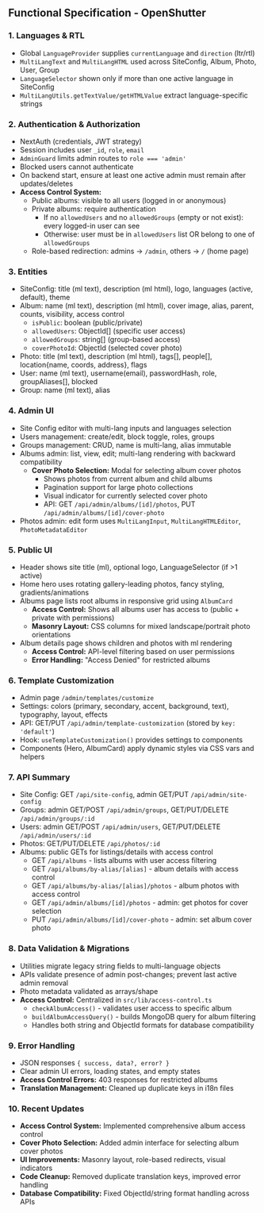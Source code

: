 ## Functional Specification - OpenShutter

### 1. Languages & RTL
- Global `LanguageProvider` supplies `currentLanguage` and `direction` (ltr/rtl)
- `MultiLangText` and `MultiLangHTML` used across SiteConfig, Album, Photo, User, Group
- `LanguageSelector` shown only if more than one active language in SiteConfig
- `MultiLangUtils.getTextValue/getHTMLValue` extract language-specific strings

### 2. Authentication & Authorization
- NextAuth (credentials, JWT strategy)
- Session includes user `_id`, `role`, `email`
- `AdminGuard` limits admin routes to `role === 'admin'`
- Blocked users cannot authenticate
- On backend start, ensure at least one active admin must remain after updates/deletes
- **Access Control System:**
  - Public albums: visible to all users (logged in or anonymous)
  - Private albums: require authentication
    - If no `allowedUsers` and no `allowedGroups` (empty or not exist): every logged-in user can see
    - Otherwise: user must be in `allowedUsers` list OR belong to one of `allowedGroups`
  - Role-based redirection: admins → `/admin`, others → `/` (home page)

### 3. Entities
- SiteConfig: title (ml text), description (ml html), logo, languages (active, default), theme
- Album: name (ml text), description (ml html), cover image, alias, parent, counts, visibility, access control
  - `isPublic`: boolean (public/private)
  - `allowedUsers`: ObjectId[] (specific user access)
  - `allowedGroups`: string[] (group-based access)
  - `coverPhotoId`: ObjectId (selected cover photo)
- Photo: title (ml text), description (ml html), tags[], people[], location{name, coords, address}, flags
- User: name (ml text), username(email), passwordHash, role, groupAliases[], blocked
- Group: name (ml text), alias

### 4. Admin UI
- Site Config editor with multi-lang inputs and languages selection
- Users management: create/edit, block toggle, roles, groups
- Groups management: CRUD, name is multi-lang, alias immutable
- Albums admin: list, view, edit; multi-lang rendering with backward compatibility
  - **Cover Photo Selection:** Modal for selecting album cover photos
    - Shows photos from current album and child albums
    - Pagination support for large photo collections
    - Visual indicator for currently selected cover photo
    - API: GET `/api/admin/albums/[id]/photos`, PUT `/api/admin/albums/[id]/cover-photo`
- Photos admin: edit form uses `MultiLangInput`, `MultiLangHTMLEditor`, `PhotoMetadataEditor`

### 5. Public UI
- Header shows site title (ml), optional logo, LanguageSelector (if >1 active)
- Home hero uses rotating gallery-leading photos, fancy styling, gradients/animations
- Albums page lists root albums in responsive grid using `AlbumCard`
  - **Access Control:** Shows all albums user has access to (public + private with permissions)
  - **Masonry Layout:** CSS columns for mixed landscape/portrait photo orientations
- Album details page shows children and photos with ml rendering
  - **Access Control:** API-level filtering based on user permissions
  - **Error Handling:** "Access Denied" for restricted albums

### 6. Template Customization
- Admin page `/admin/templates/customize`
- Settings: colors (primary, secondary, accent, background, text), typography, layout, effects
- API: GET/PUT `/api/admin/template-customization` (stored by `key: 'default'`)
- Hook: `useTemplateCustomization()` provides settings to components
- Components (Hero, AlbumCard) apply dynamic styles via CSS vars and helpers

### 7. API Summary
- Site Config: GET `/api/site-config`, admin GET/PUT `/api/admin/site-config`
- Groups: admin GET/POST `/api/admin/groups`, GET/PUT/DELETE `/api/admin/groups/:id`
- Users: admin GET/POST `/api/admin/users`, GET/PUT/DELETE `/api/admin/users/:id`
- Photos: GET/PUT/DELETE `/api/photos/:id`
- Albums: public GETs for listings/details with access control
  - GET `/api/albums` - lists albums with user access filtering
  - GET `/api/albums/by-alias/[alias]` - album details with access control
  - GET `/api/albums/by-alias/[alias]/photos` - album photos with access control
  - GET `/api/admin/albums/[id]/photos` - admin: get photos for cover selection
  - PUT `/api/admin/albums/[id]/cover-photo` - admin: set album cover photo

### 8. Data Validation & Migrations
- Utilities migrate legacy string fields to multi-language objects
- APIs validate presence of admin post-changes; prevent last active admin removal
- Photo metadata validated as arrays/shape
- **Access Control:** Centralized in `src/lib/access-control.ts`
  - `checkAlbumAccess()` - validates user access to specific album
  - `buildAlbumAccessQuery()` - builds MongoDB query for album filtering
  - Handles both string and ObjectId formats for database compatibility

### 9. Error Handling
- JSON responses `{ success, data?, error? }`
- Clear admin UI errors, loading states, and empty states
- **Access Control Errors:** 403 responses for restricted albums
- **Translation Management:** Cleaned up duplicate keys in i18n files

### 10. Recent Updates
- **Access Control System:** Implemented comprehensive album access control
- **Cover Photo Selection:** Added admin interface for selecting album cover photos
- **UI Improvements:** Masonry layout, role-based redirects, visual indicators
- **Code Cleanup:** Removed duplicate translation keys, improved error handling
- **Database Compatibility:** Fixed ObjectId/string format handling across APIs
